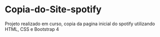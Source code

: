 # Copia-do-Site-spotify
Projeto realizado em curso, copia da pagina inicial do spotify utilizando HTML, CSS e Bootstrap 4
